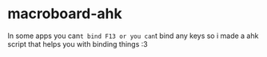 # macroboard-ahk
In some apps you can`t bind F13 or you can`t bind any keys so i made a ahk script that helps you with binding things :3
